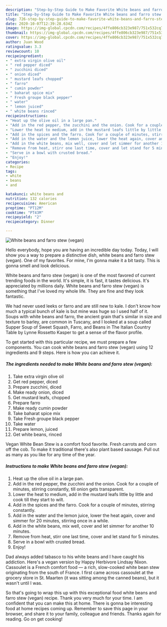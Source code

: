 ```yaml
---
description: "Step-by-Step Guide to Make Favorite White beans and farro stew (vegan)"
title: "Step-by-Step Guide to Make Favorite White beans and farro stew (vegan)"
slug: 726-step-by-step-guide-to-make-favorite-white-beans-and-farro-stew-vegan
date: 2020-10-07T12:39:28.634Z
image: https://img-global.cpcdn.com/recipes/4ffe806cb323e987/751x532cq70/white-beans-and-farro-stew-vegan-recipe-main-photo.jpg
thumbnail: https://img-global.cpcdn.com/recipes/4ffe806cb323e987/751x532cq70/white-beans-and-farro-stew-vegan-recipe-main-photo.jpg
cover: https://img-global.cpcdn.com/recipes/4ffe806cb323e987/751x532cq70/white-beans-and-farro-stew-vegan-recipe-main-photo.jpg
author: Juan Wood
ratingvalue: 3.3
reviewcount: 10
recipeingredient:
- " extra virgin olive oil"
- " red pepper diced"
- " zucchini diced"
- " onion diced"
- " mustard leafs chopped"
- " farro"
- " cumin powder"
- " baharat spice mix"
- " Fresh groupe black pepper"
- " water"
- " lemon juiced"
- " white beans rinced"
recipeinstructions:
- "Heat up the olive oil in a large pan."
- "Add in the red pepper, the zucchini and the onion. Cook for a couple of minutes, stirring constantly, till onion gets transparent."
- "Lower the heat to medium, add in the mustard leafs little by little and cook till they start to wilt."
- "Add in the spices and the farro. Cook for a couple of minutes, stirring constantly."
- "Add in the water and the lemon juice, lower the heat again, cover and simmer for 20 minutes, stirring once in a while."
- "Add in the white beans, mix well, cover and let simmer for another 10 minutes."
- "Remove from heat, stirr one last time, cover and let stand for 5 minutes."
- "Serve in a bowl with crusted bread."
- "Enjoy!"
categories:
- Recipe
tags:
- white
- beans
- and

katakunci: white beans and 
nutrition: 132 calories
recipecuisine: American
preptime: "PT12M"
cooktime: "PT43M"
recipeyield: "2"
recipecategory: Dinner

---
```



![White beans and farro stew (vegan)](https://img-global.cpcdn.com/recipes/4ffe806cb323e987/751x532cq70/white-beans-and-farro-stew-vegan-recipe-main-photo.jpg)

Hello everybody, hope you are having an incredible day today. Today, I will show you a way to prepare a distinctive dish, white beans and farro stew (vegan). One of my favorites. For mine, I'm gonna make it a bit tasty. This is gonna smell and look delicious.

White beans and farro stew (vegan) is one of the most favored of current trending foods in the world. It's simple, it is fast, it tastes delicious. It's appreciated by millions daily. White beans and farro stew (vegan) is something that I've loved my whole life. They are fine and they look fantastic.

We had never used leeks or farro and are still new to kale. I don&#39;t know how much a typical bunch of kale is but mine was huge so I used half of it. Soups with white beans and farro, the ancient grain that&#39;s similar in size and texture to barley, are common in Tuscany, and I looked at a soup called Supper Soup of Sweet Squash, Farro, and Beans in The Italian Country Table by Lynne Rossetto Kasper to get a sense of the flavor profile.


To get started with this particular recipe, we must prepare a few components. You can cook white beans and farro stew (vegan) using 12 ingredients and 9 steps. Here is how you can achieve it.

<!--inarticleads1-->

##### The ingredients needed to make White beans and farro stew (vegan):

1. Take  extra virgin olive oil
1. Get  red pepper, diced
1. Prepare  zucchini, diced
1. Make ready  onion, diced
1. Get  mustard leafs, chopped
1. Prepare  farro
1. Make ready  cumin powder
1. Take  baharat spice mix
1. Take  Fresh groupe black pepper
1. Take  water
1. Prepare  lemon, juiced
1. Get  white beans, rinced


Vegan White Bean Stew is a comfort food favorite. Fresh carrots and corn off the cob. To make it traditional there&#39;s also plant based sausage. Pull out as many as you like for any time of the year. 

<!--inarticleads2-->

##### Instructions to make White beans and farro stew (vegan):

1. Heat up the olive oil in a large pan.
1. Add in the red pepper, the zucchini and the onion. Cook for a couple of minutes, stirring constantly, till onion gets transparent.
1. Lower the heat to medium, add in the mustard leafs little by little and cook till they start to wilt.
1. Add in the spices and the farro. Cook for a couple of minutes, stirring constantly.
1. Add in the water and the lemon juice, lower the heat again, cover and simmer for 20 minutes, stirring once in a while.
1. Add in the white beans, mix well, cover and let simmer for another 10 minutes.
1. Remove from heat, stirr one last time, cover and let stand for 5 minutes.
1. Serve in a bowl with crusted bread.
1. Enjoy!


Dad always added tabasco to his white beans and I have caught his addiction. Here&#39;s a vegan version by Happy Herbivore Lindsay Nixon. Cassoulet is a French comfort food — a rich, slow-cooked white bean stew originating from the south of France. I first came across cassoulet at the grocery store in St. Maarten (it was sitting among the canned beans), but it wasn&#39;t until I was. 

So that's going to wrap this up with this exceptional food white beans and farro stew (vegan) recipe. Thank you very much for your time. I am confident that you can make this at home. There is gonna be interesting food at home recipes coming up. Remember to save this page in your browser, and share it to your family, colleague and friends. Thanks again for reading. Go on get cooking!
